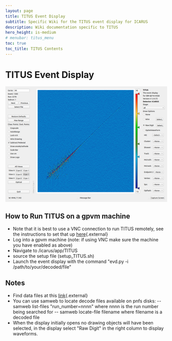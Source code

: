 ```yaml
---
layout: page
title: TITUS Event Display
subtitle: Specific Wiki for the TITUS event display for ICARUS
description: Wiki documentation specific to TITUS
hero_height: is-medium
# menubar: titus_menu
toc: true
toc_title: TITUS Contents
---
```




TITUS Event Display
===================

![alt text](images/evd_icarus_R2278_S1_E1300.png "TITUS Event Display")


How to Run TITUS on a gpvm machine
----------------------------------

- Note that it is best to use a VNC connection to run TITUS remotely, see the instructions to set that up [here](https://cdcvs.fnal.gov/redmine/projects/sbndcode/wiki/Viewing_events_remotely_with_VNC "by Dom Brailsford"){.external}
- Log into a gpvm machine (note: if using VNC make sure the machine you have enabled as above)
- Navigate to /icarus/app/TITUS
- source the setup file (setup_TITUS.sh)
- Launch the event display with the command "evd.py -i /path/to/your/decoded/file"

Notes
-----

- Find data files at this [link](https://docs.google.com/spreadsheets/d/1nkMDRcguwIuaHFUH6sFDLd3UcQVNrCpe8pLdELHsuAk/edit#gid=41507160){.external}
- You can use samweb to locate decode files available on pnfs disks:
-- samweb list-files "run_number=nnnn"   where nnnn is the run number being searched for
-- samweb locate-file filename   where filename is a decoded file
- When the display initially opens no drawing objects will have been selected, in the display select "Raw Digit" in the right column to display waveforms.
